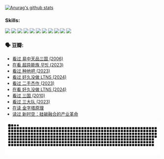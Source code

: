 
[![Anurag's github stats](https://github-readme-stats.vercel.app/api?username=w940853815)](https://github.com/anuraghazra/github-readme-stats)

### Skills:

<code><img height="32" src="https://cdn.jsdelivr.net/npm/simple-icons@v5/icons/python.svg"></code>
<code><img height="32" src="https://cdn.jsdelivr.net/npm/simple-icons@v5/icons/javascript.svg"></code>
<code><img height="32" src="https://cdn.jsdelivr.net/npm/simple-icons@v5/icons/django.svg"></code>
<code><img height="32" src="https://cdn.jsdelivr.net/npm/simple-icons@v5/icons/flask.svg"></code>
<code><img height="32" src="https://cdn.jsdelivr.net/npm/simple-icons@v5/icons/vuetify.svg"></code>
<code><img height="32" src="https://cdn.jsdelivr.net/npm/simple-icons@v5/icons/git.svg"></code>
<code><img height="32" src="https://cdn.jsdelivr.net/npm/simple-icons@v5/icons/docker.svg"></code>
<code><img height="32" src="https://cdn.jsdelivr.net/npm/simple-icons@v5/icons/postgresql.svg"></code>
<code><img height="32" src="https://cdn.jsdelivr.net/npm/simple-icons@v5/icons/elasticsearch.svg"></code>
<code><img height="32" src="https://cdn.jsdelivr.net/npm/simple-icons@v5/icons/macos.svg"></code>
<code><img height="32" src="https://cdn.jsdelivr.net/npm/simple-icons@v5/icons/linux.svg"></code>

### 🗣 豆瓣:

<!-- DOUBAN-ACTIVITIES:START -->
- [看过 易中天品三国‎ (2006)](https://www.douban.com/people/136069238/status/4529910812/?_i=08914098)
- [在看 超异能族 무빙‎ (2023)](https://www.douban.com/people/136069238/status/4527291077/?_i=08914098)
- [看过 种地吧‎ (2023)](https://www.douban.com/people/136069238/status/4527289637/?_i=08914098)
- [看过 好久没做 LTNS‎ (2024)](https://www.douban.com/people/136069238/status/4527289515/?_i=08914098)
- [看过 二手杰作‎ (2023)](https://www.douban.com/people/136069238/status/4522502716/?_i=08914098)
- [在看 好久没做 LTNS‎ (2024)](https://www.douban.com/people/136069238/status/4521969883/?_i=08914098)
- [看过 三国‎ (2010)](https://www.douban.com/people/136069238/status/4521634661/?_i=08914098)
- [看过 三大队‎ (2023)](https://www.douban.com/people/136069238/status/4510323325/?_i=08914098)
- [在读 金字塔原理](https://www.douban.com/people/136069238/status/4507497587/?_i=08914098)
- [读过 新时空：硅碳融合的产业革命](https://www.douban.com/people/136069238/status/4506659177/?_i=08914098)
<!-- DOUBAN-ACTIVITIES:END -->


![Snake animation](https://raw.githubusercontent.com/w940853815/w940853815/output/github-contribution-grid-snake.svg)

<!--
**w940853815/w940853815** is a ✨ _special_ ✨ repository because its `README.md` (this file) appears on your GitHub profile.

Here are some ideas to get you started:

- 🔭 I’m currently working on ...
- 🌱 I’m currently learning ...
- 👯 I’m looking to collaborate on ...
- 🤔 I’m looking for help with ...
- 💬 Ask me about ...
- 📫 How to reach me: ...
- 😄 Pronouns: ...
- ⚡ Fun fact: ...
-->
